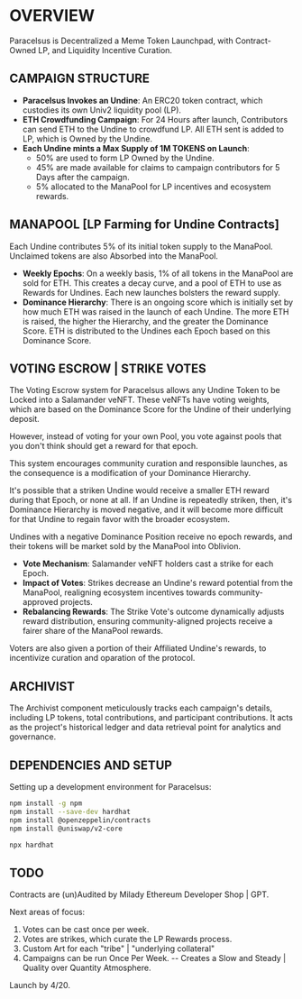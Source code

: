 # OVERVIEW

Paracelsus is Decentralized a Meme Token Launchpad, with Contract-Owned LP, and Liquidity Incentive Curation.

## CAMPAIGN STRUCTURE

- **Paracelsus Invokes an Undine**: An ERC20 token contract, which custodies its own Univ2 liquidity pool (LP).
- **ETH Crowdfunding Campaign**: For 24 Hours after launch, Contributors can send ETH to the Undine to crowdfund LP. All ETH sent is added to LP, which is Owned by the Undine.
- **Each Undine mints a Max Supply of 1M TOKENS on Launch**:
  - 50% are used to form LP Owned by the Undine.
  - 45% are made available for claims to campaign contributors for 5 Days after the campaign.
  - 5% allocated to the ManaPool for LP incentives and ecosystem rewards.

## MANAPOOL [LP Farming for Undine Contracts]

Each Undine contributes 5% of its initial token supply to the ManaPool. Unclaimed tokens are also Absorbed into the ManaPool.

- **Weekly Epochs**: On a weekly basis, 1% of all tokens in the ManaPool are sold for ETH. This creates a decay curve, and a pool of ETH to use as Rewards for Undines. Each new launches bolsters the reward supply.
- **Dominance Hierarchy**: There is an ongoing score which is initially set by how much ETH was raised in the launch of each Undine. The more ETH is raised, the higher the Hierarchy, and the greater the Dominance Score. ETH is distributed to the Undines each Epoch based on this Dominance Score.

## VOTING ESCROW | STRIKE VOTES

The Voting Escrow system for Paracelsus allows any Undine Token to be Locked into a Salamander veNFT. These veNFTs have voting weights, which are based on the Dominance Score for the Undine of their underlying deposit.

However, instead of voting for your own Pool, you vote against pools that you don't think should get a reward for that epoch.

This system encourages community curation and responsible launches, as the consequence is a modification of your Dominance Hierarchy.

It's possible that a striken Undine would receive a smaller ETH reward during that Epoch, or none at all. If an Undine is repeatedly striken, then, it's Dominance Hierarchy is moved negative, and it will become more difficult for that Undine to regain favor with the broader ecosystem.

Undines with a negative Dominance Position receive no epoch rewards, and their tokens will be market sold by the ManaPool into Oblivion.

- **Vote Mechanism**: Salamander veNFT holders cast a strike for each Epoch.
- **Impact of Votes**: Strikes decrease an Undine's reward potential from the ManaPool, realigning ecosystem incentives towards community-approved projects.
- **Rebalancing Rewards**: The Strike Vote's outcome dynamically adjusts reward distribution, ensuring community-aligned projects receive a fairer share of the ManaPool rewards.

Voters are also given a portion of their Affiliated Undine's rewards, to incentivize curation and oparation of the protocol.

## ARCHIVIST

The Archivist component meticulously tracks each campaign's details, including LP tokens, total contributions, and participant contributions. It acts as the project's historical ledger and data retrieval point for analytics and governance.

## DEPENDENCIES AND SETUP

Setting up a development environment for Paracelsus:

```bash
npm install -g npm
npm install --save-dev hardhat
npm install @openzeppelin/contracts
npm install @uniswap/v2-core
```

```bash
npx hardhat
```

## TODO

Contracts are (un)Audited by Milady Ethereum Developer Shop | GPT.

Next areas of focus:

1) Votes can be cast once per week.
2) Votes are strikes, which curate the LP Rewards process.
3) Custom Art for each "tribe" | "underlying collateral"
4) Campaigns can be run Once Per Week. -- Creates a Slow and Steady | Quality over Quantity Atmosphere.

Launch by 4/20.
